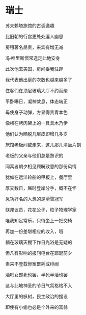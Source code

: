    

# 瑞士

苏夫赖塔旅馆的古调逸趣

比旧朝的行宫更处处逗人幽思

房租著名昂贵，来宾有增无减

冯·哈里斯惯常选定此地安身

此次他去美国，房间委我驻跸

我代表他出庭的次数也越来越多了

住客们在顶层玻璃大厅不约而聚

平卧曝日，凝神敛息，体态端正

毋使身子动弹，方显得贵胄本色

像横在烤肉架上的一具具木乃伊

他们认为晒脱几层皮即增几多岁

旅馆老板间或走来，这儿那儿清坐片刻

老板的父亲与他们总是熟识的

同寓者朝夕相见顾盼致意的那份风情

犹如在远洋轮船的甲板上，餐厅里

厚交数日，届时登岸分手，概不在怀

急功好名的人想的是滑雪冠军

联邦议员，花花公子，粒子物理学家

唯我知足常乐，只待坐上一把交椅

再加一份差堪相应的收入，哦

躺在玻璃天棚下作日光浴是无疑的

但凡有影响的报刊电台在耶诞前夕

素来不登载惨案噩耗或绯闻

酒吧女郎死也罢，半死半活也罢

这与此地神圣的节日气氛格格不入

大厅里的枞树，民主政治的摆设

即使有小偷也必是个外来的富翁